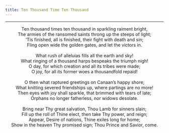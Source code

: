```yaml
---
title: Ten Thousand Time Ten Thousand
---
```


---
<center>
Ten thousand times ten thousand in sparkling raiment bright,<br/>
The armies of the ransomed saints throng up the steeps of light;<br/>
’Tis finished, all is finished, their fight with death and sin;<br/>
Fling open wide the golden gates, and let the victors in.<br/>
<br/>
What rush of alleluias fills all the earth and sky!<br/>
What ringing of a thousand harps bespeaks the triumph nigh!<br/>
O day, for which creation and all its tribes were made;<br/>
O joy, for all its former woes a thousandfold repaid!<br/>
<br/>
O then what raptured greetings on Canaan’s happy shore;<br/>
What knitting severed friendships up, where partings are no more!<br/>
Then eyes with joy shall sparkle, that brimmed with tears of late;<br/>
Orphans no longer fatherless, nor widows desolate.<br/>
<br/>
Bring near Thy great salvation, Thou Lamb for sinners slain;<br/>
Fill up the roll of Thine elect, then take Thy power, and reign;<br/>
Appear, Desire of nations, Thine exiles long for home;<br/>
Show in the heaven Thy promised sign; Thou Prince and Savior, come.
</center>